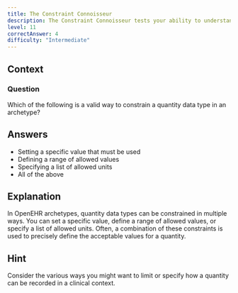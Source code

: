 ```yaml
---
title: The Constraint Connoisseur
description: The Constraint Connoisseur tests your ability to understand and apply constraints in OpenEHR archetypes!
level: 11
correctAnswer: 4
difficulty: "Intermediate"
---
```


## Context

### Question

Which of the following is a valid way to constrain a quantity data type in an archetype?

## Answers

* Setting a specific value that must be used
* Defining a range of allowed values
* Specifying a list of allowed units
* All of the above

## Explanation

In OpenEHR archetypes, quantity data types can be constrained in multiple ways. You can set a specific value, define a range of allowed values, or specify a list of allowed units. Often, a combination of these constraints is used to precisely define the acceptable values for a quantity.

## Hint

Consider the various ways you might want to limit or specify how a quantity can be recorded in a clinical context.
